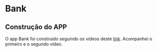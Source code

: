 # Bank

## Construção do APP

O app Bank foi construido seguindo os vídeos deste [link](https://www.youtube.com/watch?v=Y1f8G9Htivg&list=PLEs0qgZpGeOUL4VUddXXP_ChGB8EWTNsv&index=1). Acompanhei o primeiro e o segundo vídeo.
